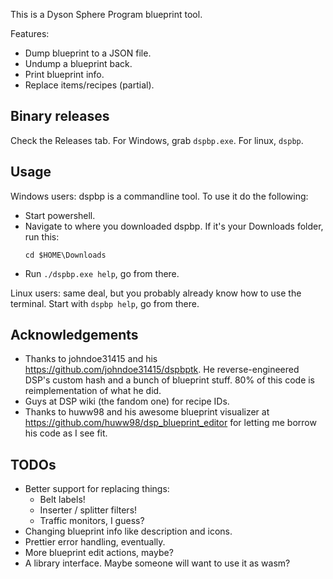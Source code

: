 This is a Dyson Sphere Program blueprint tool.

Features:
* Dump blueprint to a JSON file.
* Undump a blueprint back.
* Print blueprint info.
* Replace items/recipes (partial).

## Binary releases

Check the Releases tab. For Windows, grab `dspbp.exe`. For linux, `dspbp`.

## Usage

Windows users: dspbp is a commandline tool. To use it do the following:
* Start powershell.
* Navigate to where you downloaded dspbp. If it's your Downloads folder, run this:
  ```
  cd $HOME\Downloads
  ```
* Run `./dspbp.exe help`, go from there.

Linux users: same deal, but you probably already know how to use the terminal.
Start with `dspbp help`, go from there.

## Acknowledgements

* Thanks to johndoe31415 and his https://github.com/johndoe31415/dspbptk. He
  reverse-engineered DSP's custom hash and a bunch of blueprint stuff. 80% of
  this code is reimplementation of what he did.
* Guys at DSP wiki (the fandom one) for recipe IDs.
* Thanks to huww98 and his awesome blueprint visualizer at
  https://github.com/huww98/dsp_blueprint_editor for letting me borrow his code
  as I see fit.

## TODOs

* Better support for replacing things:
  * Belt labels!
  * Inserter / splitter filters!
  * Traffic monitors, I guess?
* Changing blueprint info like description and icons.
* Prettier error handling, eventually.
* More blueprint edit actions, maybe?
* A library interface. Maybe someone will want to use it as wasm?
